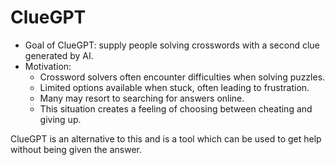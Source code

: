 # ClueGPT

* Goal of ClueGPT: supply people solving crosswords with a second clue generated by AI.  
* Motivation:
  * Crossword solvers often encounter difficulties when solving puzzles.
  * Limited options available when stuck, often leading to frustration.
  * Many may resort to searching for answers online.
  * This situation creates a feeling of choosing between cheating and giving up.

ClueGPT is an alternative to this and is a tool which can be used to get help without being given the answer.
